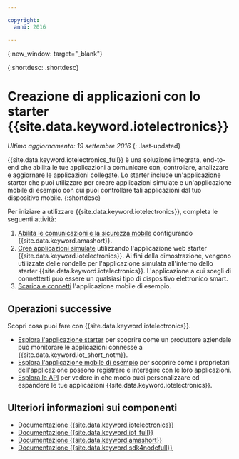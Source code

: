 ```yaml
---

copyright:
  anni: 2016

---
```


{:new_window: target="_blank"}

{:shortdesc: .shortdesc}


# Creazione di applicazioni con lo starter {{site.data.keyword.iotelectronics}}
*Ultimo aggiornamento: 19 settembre 2016*
{: .last-updated}

{{site.data.keyword.iotelectronics_full}} è una soluzione integrata, end-to-end che abilita le tue applicazioni a comunicare con, controllare, analizzare e aggiornare le applicazioni collegate. Lo starter include un'applicazione starter che puoi utilizzare per creare applicazioni simulate e un'applicazione mobile di esempio con cui puoi controllare tali applicazioni dal tuo dispositivo mobile.
{:shortdesc}

Per iniziare a utilizzare {{site.data.keyword.iotelectronics}}, completa le seguenti attività:

1. [Abilita le comunicazioni e la sicurezza mobile](https://daily-console.stage1.ng.bluemix.net/docs/starters/IotElectronics/iotelectronics_config_mca.html) configurando {{site.data.keyword.amashort}}.
2. [Crea applicazioni simulate](https://daily-console.stage1.ng.bluemix.net/docs/starters/IotElectronics/iot4ecreatingappliances.html) utilizzando l'applicazione web starter {{site.data.keyword.iotelectronics}}. Ai fini della dimostrazione, vengono utilizzate delle rondelle per l'applicazione simulata all'interno dello starter {{site.data.keyword.iotelectronics}}. L'applicazione a cui scegli di connetterti può essere un qualsiasi tipo di dispositivo elettronico smart.
3. [Scarica e connetti](https://daily-console.stage1.ng.bluemix.net/docs/starters/IotElectronics/iotelectronics_config_mobile.html) l'applicazione mobile di esempio.


## Operazioni successive
Scopri cosa puoi fare con {{site.data.keyword.iotelectronics}}.

- [Esplora l'applicazione starter](https://daily-console.stage1.ng.bluemix.net/docs/starters/IotElectronics/iot4ecreatingappliances.html) per scoprire come un produttore aziendale può monitorare le applicazioni connesse a {{site.data.keyword.iot_short_notm}}.
- [Esplora l'applicazione mobile di esempio](https://daily-console.stage1.ng.bluemix.net/docs/starters/IotElectronics/iotelectronics_config_mobile.html) per scoprire come i proprietari dell'applicazione possono registrare e interagire con le loro applicazioni.
- [Esplora le API](http://ibmiotforelectronics.mybluemix.net/public/iot4eregistrationapi.html) per vedere in che modo puoi personalizzare ed espandere le tue applicazioni {{site.data.keyword.iotelectronics}}.

## Ulteriori informazioni sui componenti
- [Documentazione {{site.data.keyword.iotelectronics}}](iotelectronics_overview.html)
- [Documentazione {{site.data.keyword.iot_full}}](https://new-console.ng.bluemix.net/docs/services/IoT/index.html)
-  [Documentazione {{site.data.keyword.amashort}}](https://new-console.ng.bluemix.net/docs/services/mobileaccess/overview.html)
- [Documentazione {{site.data.keyword.sdk4nodefull}}](https://new-console.ng.bluemix.net/docs/runtimes/nodejs/index.html#nodejs_runtime)
